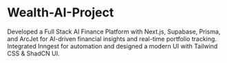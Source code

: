 # Wealth-AI-Project
Developed a Full Stack AI Finance Platform with Next.js, Supabase, Prisma, and  ArcJet for AI-driven financial insights and real-time portfolio tracking. Integrated Inngest for automation and  designed a modern UI with Tailwind CSS &amp; ShadCN UI. 
